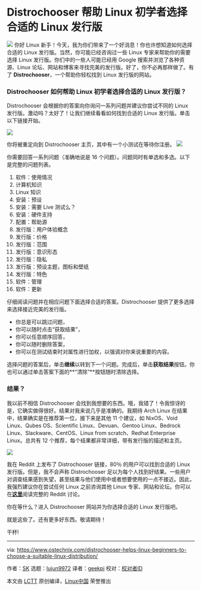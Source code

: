 Distrochooser 帮助 Linux 初学者选择合适的 Linux 发行版
======
![](https://www.ostechnix.com/wp-content/uploads/2018/08/distrochooser-logo-720x340.png)
你好 Linux 新手！今天，我为你们带来了一个好消息！你也许想知道如何选择合适的 Linux 发行版。当然，你可能已经咨询过一些 Linux 专家来帮助你的需要选择 Linux 发行版。你们中的一些人可能已经用 Google 搜索并浏览了各种资源、Linux 论坛、网站和博客来寻找完美的发行版。好了，你不必再那样做了。有了 **Distrochooser**，一个帮助你轻松找到 Linux 发行版的网站。


### Distrochooser 如何帮助 Linux 初学者选择合适的 Linux 发行版？

Distrochooser 会根据你的答案向你询问一系列问题并建议你尝试不同的 Linux 发行版。激动吗？太好了！让我们继续看看如何找到合适的 Linux 发行版。单击以下链接开始。

![][2]

你将被重定向到 Distrochooser 主页，其中有一个小测试在等待你注册。
![](https://www.ostechnix.com/wp-content/uploads/2018/08/distrochooser-home-page.png)

你需要回答一系列问题（准确地说是 16 个问题）。问题同时有单选和多选。以下是完整的问题列表。

  1. 软件：使用情况
  2. 计算机知识
  3. Linux 知识
  4. 安装：预设
  5. 安装：需要 Live 测试么？
  6. 安装：硬件支持
  7. 配置：帮助源
  8. 发行版：用户体验概念
  9. 发行版：价格
  10. 发行版：范围
  11. 发行版：意识形态
  12. 发行版：隐私
  13. 发行版：预设主题，图标和壁纸
  14. 发行版：特色
  15. 软件：管理
  16. 软件：更新



仔细阅读问题并在相应问题下面选择合适的答案。Distrochooser 提供了更多选择来选择接近完美的发行版。

  * 你总是可以跳过问题，
  * 你可以随时点击“获取结果”，
  * 你可以任意顺序回答，
  * 你可以随时删除答案，
  * 你可以在测试结束时对属性进行加权，以强调对你来说重要的内容。



选择问题的答案后，单击**继续**以转到下一个问题。完成后，单击**获取结果**按钮。你也可以通过单击答案下面的**“清除”**按钮随时清除选择。

### 结果？

我以前不相信 Distrochooser 会找到我想要的东西。哦，我错了！令我惊讶的是，它确实做得很好。结果对我来说几乎是准确的。我期待 Arch Linux 在结果中，结果确实是在推荐第一位，接下来是其他 11 个建议，如 NixOS、Void Linux、Qubes OS、Scientific Linux、Devuan、Gentoo Linux、Bedrock Linux、Slackware、CentOS、Linux from scratch、Redhat Enterprise Linux。总共有 12 个推荐，每个结果都非常详细，带有发行版的描述和主页。

![](https://www.ostechnix.com/wp-content/uploads/2018/08/distrochooser-result.png)

我在 Reddit 上发布了 Distrochooser 链接，80％ 的用户可以找到合适的 Linux 发行版。但是，我不会声称 Distrochooser 足以为每个人找到好结果。一些用户对调查结果感到失望，甚至结果与他们使用中或者想要使用的一点不接近。因此，我强烈建议你在尝试任何 Linux 之前咨询其他 Linux 专家、网站和论坛。你可以在[**这里**][3]阅读完整的 Reddit 讨论。

你在等什么？进入 Distrochooser 网站并为你选择合适的 Linux 发行版吧。

就是这些了。还有更多好东西。敬请期待！

干杯!



--------------------------------------------------------------------------------

via: https://www.ostechnix.com/distrochooser-helps-linux-beginners-to-choose-a-suitable-linux-distribution/

作者：[SK][a]
选题：[lujun9972](https://github.com/lujun9972)
译者：[geekpi](https://github.com/geekpi)
校对：[校对者ID](https://github.com/校对者ID)

本文由 [LCTT](https://github.com/LCTT/TranslateProject) 原创编译，[Linux中国](https://linux.cn/) 荣誉推出

[a]:https://www.ostechnix.com/author/sk/
[2]:https://distrochooser.de/en
[3]:https://www.reddit.com/r/linux/comments/93p6az/distrochooser_helps_linux_beginners_to_choose_a/
